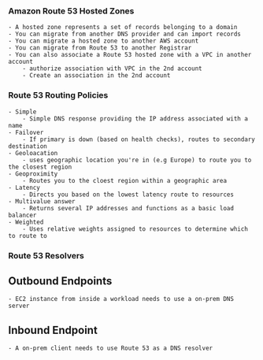 ### Amazon Route 53 Hosted Zones
    - A hosted zone represents a set of records belonging to a domain
    - You can migrate from another DNS provider and can import records
    - You can migrate a hosted zone to another AWS account
    - You can migrate from Route 53 to another Registrar
    - You can also associate a Route 53 hosted zone with a VPC in another account
        - authorize association with VPC in the 2nd account
        - Create an association in the 2nd account

### Route 53 Routing Policies
    - Simple
        - Simple DNS response providing the IP address associated with a name
    - Failover
        - If primary is down (based on health checks), routes to secondary destination
    - Geoloacation
        - uses geographic location you're in (e.g Europe) to route you to the closest region
    - Geoproximity
        - Routes you to the cloest region within a geographic area
    - Latency
        - Directs you based on the lowest latency route to resources
    - Multivalue answer
        - Returns several IP addresses and functions as a basic load balancer
    - Weighted
        - Uses relative weights assigned to resources to determine which to route to

### Route 53 Resolvers

## Outbound Endpoints
    - EC2 instance from inside a workload needs to use a on-prem DNS server
## Inbound Endpoint
    - A on-prem client needs to use Route 53 as a DNS resolver